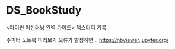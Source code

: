 # DS_BookStudy
&lt;파이썬 머신러닝 완벽 가이드> 책스터디 기록

주피터 노트북 미리보기 오류가 발생하면... https://nbviewer.jupyter.org/ 
